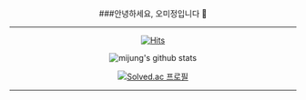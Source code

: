 <div align="center">
  ###안녕하세요, 오미정입니다 🙌
  <hr>
  
  [![Hits](https://hits.seeyoufarm.com/api/count/incr/badge.svg?url=https%3A%2F%2Fgithub.com%2Fmijung-oh&count_bg=%23FF8C8C&title_bg=%23FF5B5B&icon=googlefit.svg&icon_color=%23E7E7E7&title=hits&edge_flat=false)](https://github.com/mijung-oh)

  ![mijung's github stats](https://github-readme-stats.vercel.app/api?username=mijung-oh&show_icons=true&theme=radical)

  [![Solved.ac
  프로필](http://mazassumnida.wtf/api/v2/generate_badge?boj=ael8548)](https://solved.ac/ael8548)

  <hr>
<!--   
  ### Backend Stack
  <img src="https://img.shields.io/badge/HTML-#6DB33F?style=flat-square&logo=HTML5&logoColor=white"/>
  https://simpleicons.org/?q=spring -->
  
</div>

